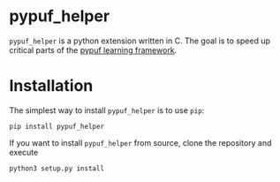 # pypuf_helper

`pypuf_helper` is a python extension written in C. The goal is to
speed up critical parts of the [pypuf learning framework](https://github.com/nils-wisiol/pypuf).

# Installation

The simplest way to install `pypuf_helper` is to use `pip`:

```
pip install pypuf_helper
```

If you want to install `pypuf_helper` from source, clone the repository and execute

```
python3 setup.py install
```